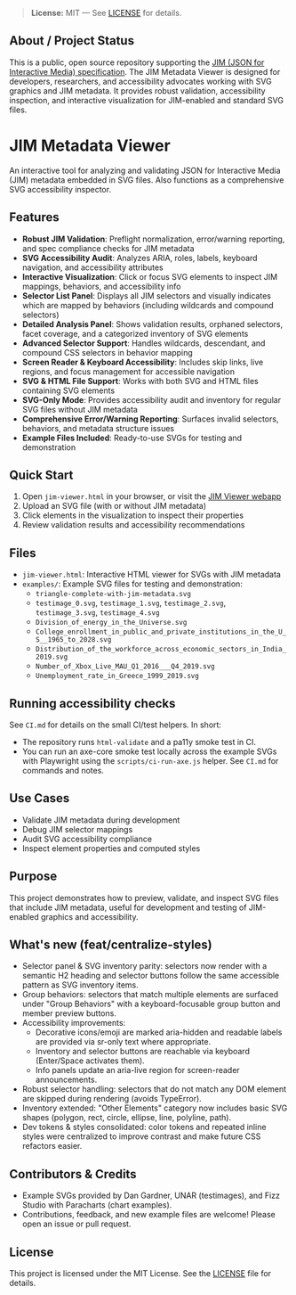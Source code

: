 
> **License:** MIT — See [LICENSE](LICENSE) for details.


## About / Project Status

This is a public, open source repository supporting the [JIM (JSON for Interactive Media) specification](https://inclusio-community.github.io/json-image-metadata/). The JIM Metadata Viewer is designed for developers, researchers, and accessibility advocates working with SVG graphics and JIM metadata. It provides robust validation, accessibility inspection, and interactive visualization for JIM-enabled and standard SVG files.

# JIM Metadata Viewer

An interactive tool for analyzing and validating JSON for Interactive Media (JIM) metadata embedded in SVG files. Also functions as a comprehensive SVG accessibility inspector.

## Features

- **Robust JIM Validation**: Preflight normalization, error/warning reporting, and spec compliance checks for JIM metadata
- **SVG Accessibility Audit**: Analyzes ARIA, roles, labels, keyboard navigation, and accessibility attributes
- **Interactive Visualization**: Click or focus SVG elements to inspect JIM mappings, behaviors, and accessibility info
- **Selector List Panel**: Displays all JIM selectors and visually indicates which are mapped by behaviors (including wildcards and compound selectors)
- **Detailed Analysis Panel**: Shows validation results, orphaned selectors, facet coverage, and a categorized inventory of SVG elements
- **Advanced Selector Support**: Handles wildcards, descendant, and compound CSS selectors in behavior mapping
- **Screen Reader & Keyboard Accessibility**: Includes skip links, live regions, and focus management for accessible navigation
- **SVG & HTML File Support**: Works with both SVG and HTML files containing SVG elements
- **SVG-Only Mode**: Provides accessibility audit and inventory for regular SVG files without JIM metadata
- **Comprehensive Error/Warning Reporting**: Surfaces invalid selectors, behaviors, and metadata structure issues
- **Example Files Included**: Ready-to-use SVGs for testing and demonstration

## Quick Start

1. Open `jim-viewer.html` in your browser, or visit the [JIM Viewer webapp](https://inclusio-community.github.io/JIM_previewer/jim-viewer.html)
2. Upload an SVG file (with or without JIM metadata)
3. Click elements in the visualization to inspect their properties
4. Review validation results and accessibility recommendations

## Files

- `jim-viewer.html`: Interactive HTML viewer for SVGs with JIM metadata
- `examples/`: Example SVG files for testing and demonstration:
	- `triangle-complete-with-jim-metadata.svg`
	- `testimage_0.svg`, `testimage_1.svg`, `testimage_2.svg`, `testimage_3.svg`, `testimage_4.svg`
	- `Division_of_energy_in_the_Universe.svg`
	- `College_enrollment_in_public_and_private_institutions_in_the_U_S__1965_to_2028.svg`
	- `Distribution_of_the_workforce_across_economic_sectors_in_India_2019.svg`
	- `Number_of_Xbox_Live_MAU_Q1_2016___Q4_2019.svg`
	- `Unemployment_rate_in_Greece_1999_2019.svg`

## Running accessibility checks

See `CI.md` for details on the small CI/test helpers. In short:

- The repository runs `html-validate` and a pa11y smoke test in CI.
- You can run an axe-core smoke test locally across the example SVGs with Playwright using the `scripts/ci-run-axe.js` helper. See `CI.md` for commands and notes.

## Use Cases

- Validate JIM metadata during development
- Debug JIM selector mappings
- Audit SVG accessibility compliance
- Inspect element properties and computed styles

## Purpose

This project demonstrates how to preview, validate, and inspect SVG files that include JIM metadata, useful for development and testing of JIM-enabled graphics and accessibility.

## What's new (feat/centralize-styles)

- Selector panel & SVG inventory parity: selectors now render with a semantic H2 heading and selector buttons follow the same accessible pattern as SVG inventory items.
- Group behaviors: selectors that match multiple elements are surfaced under "Group Behaviors" with a keyboard-focusable group button and member preview buttons.
- Accessibility improvements:
	- Decorative icons/emoji are marked aria-hidden and readable labels are provided via sr-only text where appropriate.
	- Inventory and selector buttons are reachable via keyboard (Enter/Space activates them).
	- Info panels update an aria-live region for screen-reader announcements.
- Robust selector handling: selectors that do not match any DOM element are skipped during rendering (avoids TypeError).
- Inventory extended: "Other Elements" category now includes basic SVG shapes (polygon, rect, circle, ellipse, line, polyline, path).
- Dev tokens & styles consolidated: color tokens and repeated inline styles were centralized to improve contrast and make future CSS refactors easier.

## Contributors & Credits

- Example SVGs provided by Dan Gardner, UNAR (testimages), and Fizz Studio with Paracharts (chart examples).
- Contributions, feedback, and new example files are welcome! Please open an issue or pull request.

## License

This project is licensed under the MIT License. See the [LICENSE](LICENSE) file for details.
